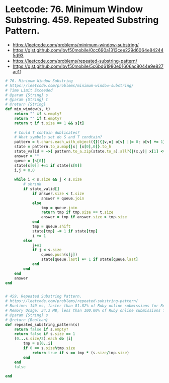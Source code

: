 # Leetcode: 76. Minimum Window Substring. 459. Repeated Substring Pattern.

- https://leetcode.com/problems/minimum-window-substring/
- https://gist.github.com/lbvf50mobile/0cc690a1313cee229d6064e842445d93
- https://leetcode.com/problems/repeated-substring-pattern/
- https://gist.github.com/lbvf50mobile/5c6bd61980e01606ac8044e9e827ac1f



```Ruby
# 76. Minimum Window Substring
# https://leetcode.com/problems/minimum-window-substring/
# Time Limit Exceeded
# @param {String} s
# @param {String} t
# @return {String}
def min_window(s, t)
    return "" if s.empty?
    return "" if t.empty?
    return t if t.size == 1 && s[t]
    
    # Could T contain dublicates?
    # What symbols set do S and T condtain?
    pattern = t.chars.each_with_object({}){|v,o| o[v] ||= 0; o[v] += 1}
    state = pattern.to_a.map{|x| [x[0],0]}.to_h
    state_valid = ->{ pattern.to_a.zip(state.to_a).all?{|(x,y)| x[1] <= y[1] }}
    answer = ""
    queue = [s[0]]
    state[s[0]] +=1 if state[s[0]]
    i,j = 0,0
    
    while i < s.size && j < s.size
        # shrink
        if state_valid[]
            if answer.size < t.size
                answer = queue.join
            else
                tmp = queue.join
                return tmp if tmp.size == t.size
                answer = tmp if answer.size > tmp.size
            end
            tmp = queue.shift
            state[tmp] -= 1 if state[tmp]
            i += 1
        else
            j+=1
            if j < s.size
                queue.push(s[j])
                state[queue.last] += 1 if state[queue.last]
            end
        end
    end
    answer
end
```


```Ruby

# 459. Repeated Substring Pattern.
# https://leetcode.com/problems/repeated-substring-pattern/
# Runtime: 140 ms, faster than 81.82% of Ruby online submissions for Repeated Substring Pattern.
# Memory Usage: 34.3 MB, less than 100.00% of Ruby online submissions for Repeated Substring Pattern.
# @param {String} s
# @return {Boolean}
def repeated_substring_pattern(s)
    return false if s.empty?
    return false if s.size == 1
    (0...s.size/2).each do |i|
        tmp = s[0..i]
        if 0 == s.size%tmp.size
            return true if s == tmp * (s.size/tmp.size)
        end
    end
    false
    
end
```